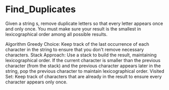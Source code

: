 ﻿# Find_Duplicates

 Given a string s, remove duplicate letters so that every letter appears once and only once. You must make sure your result is 
the smallest in lexicographical order among all possible results.

Algorithm
Greedy Choice: Keep track of the last occurrence of each character in the string to ensure that you don't remove necessary characters.
Stack Approach: Use a stack to build the result, maintaining lexicographical order. If the current character is smaller than the previous character 
(from the stack) and the previous character appears later in the string, pop the previous character to maintain lexicographical order.
Visited Set: Keep track of characters that are already in the result to ensure every character appears only once.
